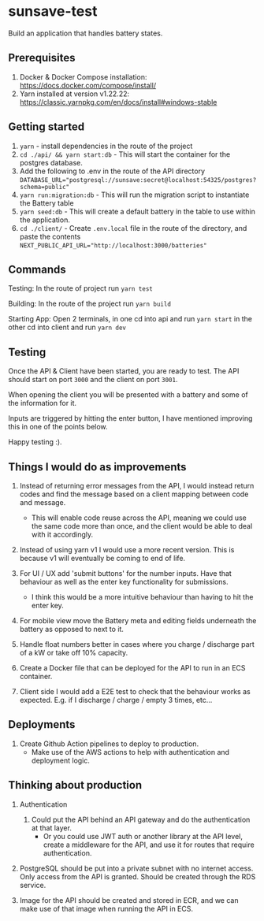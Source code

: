 # sunsave-test
Build an application that handles battery states.

## Prerequisites

1. Docker & Docker Compose installation: https://docs.docker.com/compose/install/
2. Yarn installed at version v1.22.22: https://classic.yarnpkg.com/en/docs/install#windows-stable

## Getting started

1. `yarn` - install dependencies in the route of the project
2. `cd ./api/ && yarn start:db` - This will start the container for the postgres database.
3. Add the following to .env in the route of the API directory `DATABASE_URL="postgresql://sunsave:secret@localhost:54325/postgres?schema=public"`
4. `yarn run:migration:db` - This will run the migration script to instantiate the Battery table
5. `yarn seed:db` - This will create a default battery in the table to use within the application.
6. `cd ./client/` - Create `.env.local` file in the route of the directory, and paste the contents `NEXT_PUBLIC_API_URL="http://localhost:3000/batteries"`

## Commands

Testing: In the route of project run `yarn test`

Building: In the route of the project run `yarn build`

Starting App: Open 2 terminals, in one cd into api and run `yarn start` in the other cd into client and run `yarn dev`

## Testing

Once the API & Client have been started, you are ready to test. The API should start on port `3000` and the client on port `3001`.

When opening the client you will be presented with a battery and some of the information for it.

Inputs are triggered by hitting the enter button, I have mentioned improving this in one of the points below.

Happy testing :).

## Things I would do as improvements

1. Instead of returning error messages from the API, I would instead return codes and find the message based on a client mapping between code and message.
   - This will enable code reuse across the API, meaning we could use the same code more than once, and the client would be able to deal with it accordingly.

2. Instead of using yarn v1 I would use a more recent version. This is because v1 will eventually be coming to end of life.

3. For UI / UX add 'submit buttons' for the number inputs. Have that behaviour as well as the enter key functionality for submissions.
   - I think this would be a more intuitive behaviour than having to hit the enter key.

4. For mobile view move the Battery meta and editing fields underneath the battery as opposed to next to it.

5. Handle float numbers better in cases where you charge / discharge part of a kW or take off 10% capacity.

6. Create a Docker file that can be deployed for the API to run in an ECS container.

7. Client side I would add a E2E test to check that the behaviour works as expected. E.g. if I discharge / charge / empty 3 times, etc...

## Deployments

1. Create Github Action pipelines to deploy to production.
   - Make use of the AWS actions to help with authentication and deployment logic.

## Thinking about production

1. Authentication 
   1. Could put the API behind an API gateway and do the authentication at that layer.
      - Or you could use JWT auth or another library at the API level, create a middleware for the API, and use it for routes that require authentication.

2. PostgreSQL should be put into a private subnet with no internet access. Only access from the API is granted. Should be created through the RDS service.

3. Image for the API should be created and stored in ECR, and we can make use of that image when running the API in ECS.